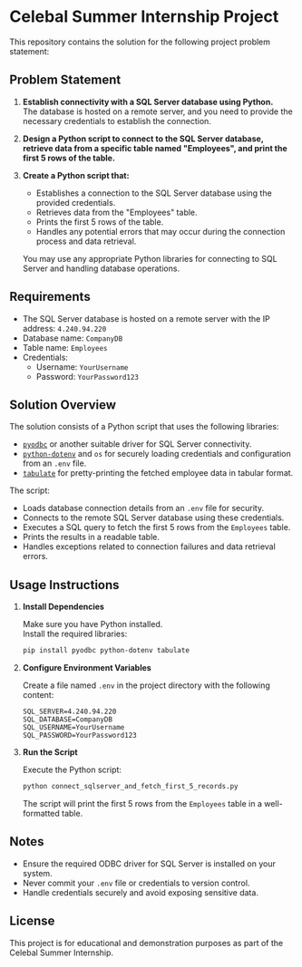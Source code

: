 # Celebal Summer Internship Project

This repository contains the solution for the following project problem statement:

## Problem Statement

1. **Establish connectivity with a SQL Server database using Python.**  
   The database is hosted on a remote server, and you need to provide the necessary credentials to establish the connection.

2. **Design a Python script to connect to the SQL Server database, retrieve data from a specific table named "Employees", and print the first 5 rows of the table.**

3. **Create a Python script that:**
   - Establishes a connection to the SQL Server database using the provided credentials.
   - Retrieves data from the "Employees" table.
   - Prints the first 5 rows of the table.
   - Handles any potential errors that may occur during the connection process and data retrieval.

   You may use any appropriate Python libraries for connecting to SQL Server and handling database operations.

## Requirements

- The SQL Server database is hosted on a remote server with the IP address: `4.240.94.220`
- Database name: `CompanyDB`
- Table name: `Employees`
- Credentials:
  - Username: `YourUsername`
  - Password: `YourPassword123`

## Solution Overview

The solution consists of a Python script that uses the following libraries:
- [`pyodbc`](https://github.com/mkleehammer/pyodbc) or another suitable driver for SQL Server connectivity.
- [`python-dotenv`](https://github.com/theskumar/python-dotenv) and `os` for securely loading credentials and configuration from an `.env` file.
- [`tabulate`](https://github.com/astanin/python-tabulate) for pretty-printing the fetched employee data in tabular format.

The script:
- Loads database connection details from an `.env` file for security.
- Connects to the remote SQL Server database using these credentials.
- Executes a SQL query to fetch the first 5 rows from the `Employees` table.
- Prints the results in a readable table.
- Handles exceptions related to connection failures and data retrieval errors.

## Usage Instructions

1. **Install Dependencies**

   Make sure you have Python installed.  
   Install the required libraries:

   ```bash
   pip install pyodbc python-dotenv tabulate
   ```

2. **Configure Environment Variables**

   Create a file named `.env` in the project directory with the following content:

   ```
   SQL_SERVER=4.240.94.220
   SQL_DATABASE=CompanyDB
   SQL_USERNAME=YourUsername
   SQL_PASSWORD=YourPassword123
   ```

3. **Run the Script**

   Execute the Python script:

   ```bash
   python connect_sqlserver_and_fetch_first_5_records.py
   ```

   The script will print the first 5 rows from the `Employees` table in a well-formatted table.

## Notes

- Ensure the required ODBC driver for SQL Server is installed on your system.
- Never commit your `.env` file or credentials to version control.
- Handle credentials securely and avoid exposing sensitive data.

## License

This project is for educational and demonstration purposes as part of the Celebal Summer Internship.
